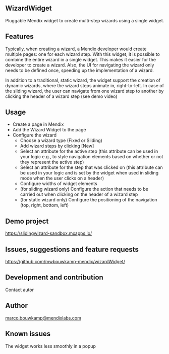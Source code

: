 ## WizardWidget
Pluggable Mendix widget to create multi-step wizards using a single widget.

## Features
Typically, when creating a wizard, a Mendix developer would create multiple pages: one for each wizard step. With this widget, it is possible to combine the entire wizard in a single widget. This makes it easier for the developer to create a wizard. Also, the UI for navigating the wizard only needs to be defined once, speeding up the implementation of a wizard.

In addition to a traditional, static wizard, the widget support the creation of dynamic wizards, where the wizard steps animate in, right-to-left. In case of the sliding wizard, the user can navigate from one wizard step to another by clicking the header of a wizard step (see demo video)

## Usage
* Create a page in Mendix
* Add the Wizard Widget to the page
* Configure the wizard
    * Choose a wizard type (Fixed or Sliding)
    * Add wizard steps by clicking [New]
    * Select an attribute for the active step (this attribute can be used in your logic e.g., to style navigation elements based on whether or not they represent the active step)
    * Select an attribute for the step that was clicked on (this attribute can be used in your logic and is set by the widget when used in sliding mode when the user clicks on a header)
    * Configure widths of widget elements
    * (for sliding wizard only) Configure the action that needs to be carried out when clicking on the header of a wizard step
    * (for static wizard only) Configure the positioning of the navigation (top, right, bottom, left)

## Demo project
https://slidingwizard-sandbox.mxapps.io/

## Issues, suggestions and feature requests
https://github.com/mwbouwkamp-mendix/wizardWidget/

## Development and contribution
Contact autor

## Author
marco.bouwkamp@mendixlabs.com

## Known issues
The widget works less smoothly in a popup
